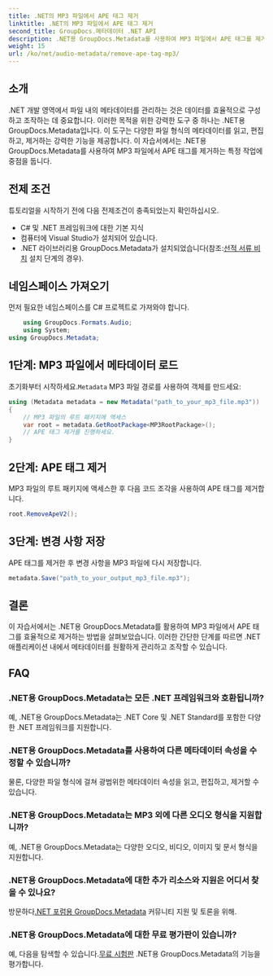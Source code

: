 ```yaml
---
title: .NET의 MP3 파일에서 APE 태그 제거
linktitle: .NET의 MP3 파일에서 APE 태그 제거
second_title: GroupDocs.메타데이터 .NET API
description: .NET용 GroupDocs.Metadata를 사용하여 MP3 파일에서 APE 태그를 제거하는 방법을 알아보세요. .NET 애플리케이션에서 메타데이터를 손쉽게 관리하세요.
weight: 15
url: /ko/net/audio-metadata/remove-ape-tag-mp3/
---
```

## 소개
.NET 개발 영역에서 파일 내의 메타데이터를 관리하는 것은 데이터를 효율적으로 구성하고 조작하는 데 중요합니다. 이러한 목적을 위한 강력한 도구 중 하나는 .NET용 GroupDocs.Metadata입니다. 이 도구는 다양한 파일 형식의 메타데이터를 읽고, 편집하고, 제거하는 강력한 기능을 제공합니다. 이 자습서에서는 .NET용 GroupDocs.Metadata를 사용하여 MP3 파일에서 APE 태그를 제거하는 특정 작업에 중점을 둡니다. 
## 전제 조건
튜토리얼을 시작하기 전에 다음 전제조건이 충족되었는지 확인하십시오.
- C# 및 .NET 프레임워크에 대한 기본 지식
- 컴퓨터에 Visual Studio가 설치되어 있습니다.
-  .NET 라이브러리용 GroupDocs.Metadata가 설치되었습니다(참조:[선적 서류 비치](https://tutorials.groupdocs.com/metadata/net/) 설치 단계의 경우).

## 네임스페이스 가져오기
먼저 필요한 네임스페이스를 C# 프로젝트로 가져와야 합니다.
```csharp
    using GroupDocs.Formats.Audio;
    using System;
using GroupDocs.Metadata;
```
## 1단계: MP3 파일에서 메타데이터 로드
 초기화부터 시작하세요.`Metadata` MP3 파일 경로를 사용하여 객체를 만드세요:
```csharp
using (Metadata metadata = new Metadata("path_to_your_mp3_file.mp3"))
{
    // MP3 파일의 루트 패키지에 액세스
    var root = metadata.GetRootPackage<MP3RootPackage>();
    // APE 태그 제거를 진행하세요.
}
```
## 2단계: APE 태그 제거
MP3 파일의 루트 패키지에 액세스한 후 다음 코드 조각을 사용하여 APE 태그를 제거합니다.
```csharp
root.RemoveApeV2();
```
## 3단계: 변경 사항 저장
APE 태그를 제거한 후 변경 사항을 MP3 파일에 다시 저장합니다.
```csharp
metadata.Save("path_to_your_output_mp3_file.mp3");
```

## 결론
이 자습서에서는 .NET용 GroupDocs.Metadata를 활용하여 MP3 파일에서 APE 태그를 효율적으로 제거하는 방법을 살펴보았습니다. 이러한 간단한 단계를 따르면 .NET 애플리케이션 내에서 메타데이터를 원활하게 관리하고 조작할 수 있습니다.

## FAQ
### .NET용 GroupDocs.Metadata는 모든 .NET 프레임워크와 호환됩니까?
예, .NET용 GroupDocs.Metadata는 .NET Core 및 .NET Standard를 포함한 다양한 .NET 프레임워크를 지원합니다.
### .NET용 GroupDocs.Metadata를 사용하여 다른 메타데이터 속성을 수정할 수 있습니까?
물론, 다양한 파일 형식에 걸쳐 광범위한 메타데이터 속성을 읽고, 편집하고, 제거할 수 있습니다.
### .NET용 GroupDocs.Metadata는 MP3 외에 다른 오디오 형식을 지원합니까?
예, .NET용 GroupDocs.Metadata는 다양한 오디오, 비디오, 이미지 및 문서 형식을 지원합니다.
### .NET용 GroupDocs.Metadata에 대한 추가 리소스와 지원은 어디서 찾을 수 있나요?
 방문하다[.NET 포럼용 GroupDocs.Metadata](https://forum.groupdocs.com/c/metadata/14) 커뮤니티 지원 및 토론을 위해.
### .NET용 GroupDocs.Metadata에 대한 무료 평가판이 있습니까?
 예, 다음을 탐색할 수 있습니다.[무료 시험판](https://releases.groupdocs.com/) .NET용 GroupDocs.Metadata의 기능을 평가합니다.